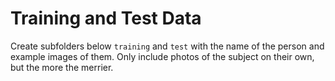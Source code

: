 # Training and Test Data
Create subfolders below `training` and `test` with the name of the person and example images of them. Only include photos of the subject on their own, but the more the merrier.
